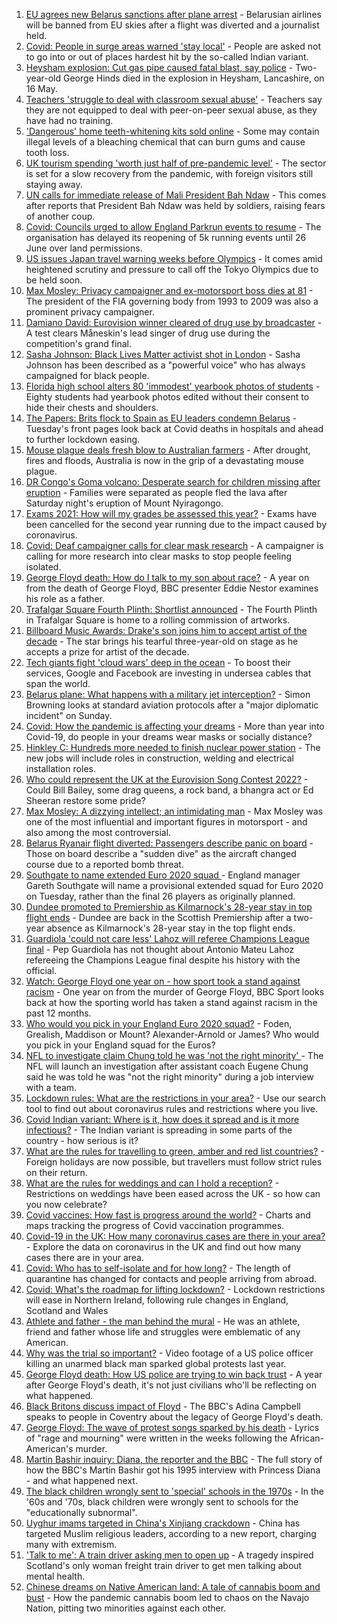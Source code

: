 1. [EU agrees new Belarus sanctions after plane arrest](https://www.bbc.co.uk/news/world-europe-57236489) - Belarusian airlines will be banned from EU skies after a flight was diverted and a journalist held.
2. [Covid: People in surge areas warned 'stay local'](https://www.bbc.co.uk/news/uk-england-57232728) - People are asked not to go into or out of places hardest hit by the so-called Indian variant.
3. [Heysham explosion: Cut gas pipe caused fatal blast, say police](https://www.bbc.co.uk/news/uk-england-lancashire-57232373) - Two-year-old George Hinds died in the explosion in Heysham, Lancashire, on 16 May.
4. [Teachers 'struggle to deal with classroom sexual abuse'](https://www.bbc.co.uk/news/education-57231920) - Teachers say they are not equipped to deal with peer-on-peer sexual abuse, as they have had no training.
5. ['Dangerous' home teeth-whitening kits sold online](https://www.bbc.co.uk/news/health-57226565) - Some may contain illegal levels of a bleaching chemical that can burn gums and cause tooth loss.
6. [UK tourism spending 'worth just half of pre-pandemic level'](https://www.bbc.co.uk/news/business-57230018) - The sector is set for a slow recovery from the pandemic, with foreign visitors still staying away.
7. [UN calls for immediate release of Mali President Bah Ndaw](https://www.bbc.co.uk/news/world-africa-57236104) - This comes after reports that President Bah Ndaw was held by soldiers, raising fears of another coup.
8. [Covid: Councils urged to allow England Parkrun events to resume](https://www.bbc.co.uk/news/uk-57235948) - The organisation has delayed its reopening of 5k running events until 26 June over land permissions.
9. [US issues Japan travel warning weeks before Olympics](https://www.bbc.co.uk/news/world-asia-57236769) - It comes amid heightened scrutiny and pressure to call off the Tokyo Olympics due to be held soon.
10. [Max Mosley: Privacy campaigner and ex-motorsport boss dies at 81](https://www.bbc.co.uk/news/uk-57232681) - The president of the FIA governing body from 1993 to 2009 was also a prominent privacy campaigner.
11. [Damiano David: Eurovision winner cleared of drug use by broadcaster](https://www.bbc.co.uk/news/world-europe-57234821) - A test clears Måneskin's lead singer of drug use during the competition's grand final.
12. [Sasha Johnson: Black Lives Matter activist shot in London](https://www.bbc.co.uk/news/uk-england-57223755) - Sasha Johnson has been described as a "powerful voice" who has always campaigned for black people.
13. [Florida high school alters 80 'immodest' yearbook photos of students](https://www.bbc.co.uk/news/world-us-canada-57232694) - Eighty students had yearbook photos edited without their consent to hide their chests and shoulders.
14. [The Papers: Brits flock to Spain as EU leaders condemn Belarus](https://www.bbc.co.uk/news/blogs-the-papers-57236358) - Tuesday's front pages look back at Covid deaths in hospitals and ahead to further lockdown easing.
15. [Mouse plague deals fresh blow to Australian farmers](https://www.bbc.co.uk/news/world-australia-57225103) - After drought, fires and floods, Australia is now in the grip of a devastating mouse plague.
16. [DR Congo's Goma volcano: Desperate search for children missing after eruption](https://www.bbc.co.uk/news/world-africa-57228666) - Families were separated as people fled the lava after Saturday night's eruption of Mount Nyiragongo.
17. [Exams 2021: How will my grades be assessed this year?](https://www.bbc.co.uk/news/education-57232414) - Exams have been cancelled for the second year running due to the impact caused by coronavirus.
18. [Covid: Deaf campaigner calls for clear mask research](https://www.bbc.co.uk/news/uk-england-norfolk-57180904) - A campaigner is calling for more research into clear masks to stop people feeling isolated.
19. [George Floyd death: How do I talk to my son about race?](https://www.bbc.co.uk/news/world-us-canada-57205016) - A year on from the death of George Floyd, BBC presenter Eddie Nestor examines his role as a father.
20. [Trafalgar Square Fourth Plinth: Shortlist announced](https://www.bbc.co.uk/news/uk-england-london-57227332) - The Fourth Plinth in Trafalgar Square is home to a rolling commission of artworks.
21. [Billboard Music Awards: Drake's son joins him to accept artist of the decade](https://www.bbc.co.uk/news/entertainment-arts-57226309) - The star brings his tearful three-year-old on stage as he accepts a prize for artist of the decade.
22. [Tech giants fight 'cloud wars' deep in the ocean](https://www.bbc.co.uk/news/business-57070318) - To boost their services, Google and Facebook are investing in undersea cables that span the world.
23. [Belarus plane: What happens with a military jet interception?](https://www.bbc.co.uk/news/world-europe-57236086) - Simon Browning looks at standard aviation protocols after a "major diplomatic incident" on Sunday.
24. [Covid: How the pandemic is affecting your dreams](https://www.bbc.co.uk/news/world-56600288) - More than year into Covid-19, do people in your dreams wear masks or socially distance?
25. [Hinkley C: Hundreds more needed to finish nuclear power station](https://www.bbc.co.uk/news/uk-england-somerset-57227918) - The new jobs will include roles in construction, welding and electrical installation roles.
26. [Who could represent the UK at the Eurovision Song Contest 2022?](https://www.bbc.co.uk/news/entertainment-arts-57226754) - Could Bill Bailey, some drag queens, a rock band, a bhangra act or Ed Sheeran restore some pride?
27. [Max Mosley: A dizzying intellect; an intimidating man](https://www.bbc.co.uk/sport/formula1/57231465) - Max Mosley was one of the most influential and important figures in motorsport - and also among the most controversial.
28. [Belarus Ryanair flight diverted: Passengers describe panic on board](https://www.bbc.co.uk/news/world-europe-57180275) - Those on board describe a "sudden dive" as the aircraft changed course due to a reported bomb threat.
29. [Southgate to name extended Euro 2020 squad ](https://www.bbc.co.uk/sport/football/57235630) - England manager Gareth Southgate will name a provisional extended squad for Euro 2020 on Tuesday, rather than the final 26 players as originally planned.
30. [Dundee promoted to Premiership as Kilmarnock's 28-year stay in top flight ends](https://www.bbc.co.uk/sport/football/57139366) - Dundee are back in the Scottish Premiership after a two-year absence as Kilmarnock's 28-year stay in the top flight ends.
31. [Guardiola 'could not care less' Lahoz will referee Champions League final](https://www.bbc.co.uk/sport/football/57233786) - Pep Guardiola has not thought about Antonio Mateu Lahoz refereeing the Champions League final despite his history with the official.
32. [Watch: George Floyd one year on - how sport took a stand against racism](https://www.bbc.co.uk/sport/av/57231311) - One year on from the murder of George Floyd, BBC Sport looks back at how the sporting world has taken a stand against racism in the past 12 months.
33. [Who would you pick in your England Euro 2020 squad?](https://www.bbc.co.uk/sport/football/56541263) - Foden, Grealish, Maddison or Mount? Alexander-Arnold or James? Who would you pick in your England squad for the Euros?
34. [NFL to investigate claim Chung told he was 'not the right minority' ](https://www.bbc.co.uk/sport/american-football/57235844) - The NFL will launch an investigation after assistant coach Eugene Chung said he was told he was "not the right minority" during a job interview with a team.
35. [Lockdown rules: What are the restrictions in your area?](https://www.bbc.co.uk/news/uk-54373904) - Use our search tool to find out about coronavirus rules and restrictions where you live.
36. [Covid Indian variant: Where is it, how does it spread and is it more infectious?](https://www.bbc.co.uk/news/health-57157496) - The Indian variant is spreading in some parts of the country - how serious is it?
37. [What are the rules for travelling to green, amber and red list countries?](https://www.bbc.co.uk/news/explainers-52544307) - Foreign holidays are now possible, but travellers must follow strict rules on their return.
38. [What are the rules for weddings and can I hold a reception?](https://www.bbc.co.uk/news/explainers-52811509) - Restrictions on weddings have been eased across the UK - so how can you now celebrate?
39. [Covid vaccines: How fast is progress around the world?](https://www.bbc.co.uk/news/world-56237778) - Charts and maps tracking the progress of Covid vaccination programmes.
40. [Covid-19 in the UK: How many coronavirus cases are there in your area?](https://www.bbc.co.uk/news/uk-51768274) - Explore the data on coronavirus in the UK and find out how many cases there are in your area.
41. [Covid: Who has to self-isolate and for how long?](https://www.bbc.co.uk/news/explainers-54239922) - The length of quarantine has changed for contacts and people arriving from abroad.
42. [Covid: What's the roadmap for lifting lockdown?](https://www.bbc.co.uk/news/explainers-52530518) - Lockdown restrictions will ease in Northern Ireland, following rule changes in England, Scotland and Wales
43. [Athlete and father - the man behind the mural](https://www.bbc.co.uk/news/world-us-canada-52871936) - He was an athlete, friend and father whose life and struggles were emblematic of any American.
44. [Why was the trial so important?](https://www.bbc.co.uk/news/world-us-canada-56270334) - Video footage of a US police officer killing an unarmed black man sparked global protests last year.
45. [George Floyd death: How US police are trying to win back trust](https://www.bbc.co.uk/news/world-us-canada-57205015) - A year after George Floyd's death, it's not just civilians who'll be reflecting on what happened.
46. [Black Britons discuss impact of Floyd](https://www.bbc.co.uk/news/uk-57093888) - The BBC's Adina Campbell speaks to people in Coventry about the legacy of George Floyd's death.
47. [George Floyd: The wave of protest songs sparked by his death](https://www.bbc.co.uk/news/newsbeat-57233557) - Lyrics of "rage and mourning" were written in the weeks following the African-American's murder.
48. [Martin Bashir inquiry: Diana, the reporter and the BBC](https://www.bbc.co.uk/news/uk-56680229) - The full story of how the BBC's Martin Bashir got his 1995 interview with Princess Diana - and what happened next.
49. [The black children wrongly sent to 'special' schools in the 1970s](https://www.bbc.co.uk/news/uk-57099654) - In the '60s and '70s, black children were wrongly sent to schools for the "educationally subnormal".
50. [Uyghur imams targeted in China's Xinjiang crackdown](https://www.bbc.co.uk/news/world-asia-china-56986057) - China has targeted Muslim religious leaders, according to a new report, charging many with extremism.
51. ['Talk to me': A train driver asking men to open up](https://www.bbc.co.uk/news/stories-57060971) - A tragedy inspired Scotland's only woman freight train driver to get men talking about mental health.
52. [Chinese dreams on Native American land: A tale of cannabis boom and bust](https://www.bbc.co.uk/news/world-us-canada-56835897) - How the pandemic cannabis boom led to chaos on the Navajo Nation, pitting two minorities against each other.
